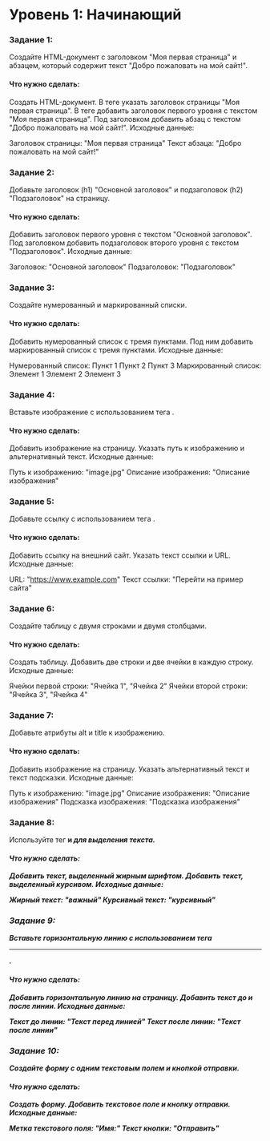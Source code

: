 # Уровень 1: Начинающий

### Задание 1:

Создайте HTML-документ с заголовком "Моя первая страница" и абзацем, который содержит текст "Добро пожаловать на мой сайт!".

#### Что нужно сделать:

Создать HTML-документ.
В теге <head> указать заголовок страницы "Моя первая страница".
В теге <body> добавить заголовок первого уровня с текстом "Моя первая страница".
Под заголовком добавить абзац с текстом "Добро пожаловать на мой сайт!".
Исходные данные:

Заголовок страницы: "Моя первая страница"
Текст абзаца: "Добро пожаловать на мой сайт!"

### Задание 2:

Добавьте заголовок (h1) "Основной заголовок" и подзаголовок (h2) "Подзаголовок" на страницу.

#### Что нужно сделать:

Добавить заголовок первого уровня с текстом "Основной заголовок".
Под заголовком добавить подзаголовок второго уровня с текстом "Подзаголовок".
Исходные данные:

Заголовок: "Основной заголовок"
Подзаголовок: "Подзаголовок"

### Задание 3:

Создайте нумерованный и маркированный списки.

#### Что нужно сделать:

Добавить нумерованный список с тремя пунктами.
Под ним добавить маркированный список с тремя пунктами.
Исходные данные:

Нумерованный список:
Пункт 1
Пункт 2
Пункт 3
Маркированный список:
Элемент 1
Элемент 2
Элемент 3

### Задание 4:

Вставьте изображение с использованием тега <img>.

#### Что нужно сделать:

Добавить изображение на страницу.
Указать путь к изображению и альтернативный текст.
Исходные данные:

Путь к изображению: "image.jpg"
Описание изображения: "Описание изображения"

### Задание 5:

Добавьте ссылку с использованием тега <a>.

#### Что нужно сделать:

Добавить ссылку на внешний сайт.
Указать текст ссылки и URL.
Исходные данные:

URL: "https://www.example.com"
Текст ссылки: "Перейти на пример сайта"

### Задание 6:

Создайте таблицу с двумя строками и двумя столбцами.

#### Что нужно сделать:

Создать таблицу.
Добавить две строки и две ячейки в каждую строку.
Исходные данные:

Ячейки первой строки: "Ячейка 1", "Ячейка 2"
Ячейки второй строки: "Ячейка 3", "Ячейка 4"

### Задание 7:

Добавьте атрибуты alt и title к изображению.

#### Что нужно сделать:

Добавить изображение на страницу.
Указать альтернативный текст и текст подсказки.
Исходные данные:

Путь к изображению: "image.jpg"
Описание изображения: "Описание изображения"
Подсказка изображения: "Подсказка изображения"

### Задание 8:

Используйте тег <strong> и <em> для выделения текста.

#### Что нужно сделать:

Добавить текст, выделенный жирным шрифтом.
Добавить текст, выделенный курсивом.
Исходные данные:

Жирный текст: "важный"
Курсивный текст: "курсивный"

### Задание 9:

Вставьте горизонтальную линию с использованием тега <hr>.

#### Что нужно сделать:

Добавить горизонтальную линию на страницу.
Добавить текст до и после линии.
Исходные данные:

Текст до линии: "Текст перед линией"
Текст после линии: "Текст после линии"

### Задание 10:

Создайте форму с одним текстовым полем и кнопкой отправки.

#### Что нужно сделать:

Создать форму.
Добавить текстовое поле и кнопку отправки.
Исходные данные:

Метка текстового поля: "Имя:"
Текст кнопки: "Отправить"
